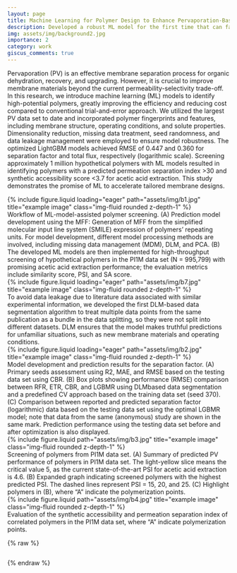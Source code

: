 ```yaml
---
layout: page
title: Machine Learning for Polymer Design to Enhance Pervaporation-Based Organic Recovery
description: Developed a robust ML model for the first time that can facilitate the screening of polymers for PV membranes.
img: assets/img/background2.jpg
importance: 2
category: work
giscus_comments: true
---
```


Pervaporation (PV) is an effective membrane separation process for organic dehydration, recovery, and upgrading. However, it is crucial to improve membrane materials beyond the current permeability-selectivity trade-off. In this research, we introduce machine learning (ML) models to identify high-potential polymers, greatly improving the efficiency and reducing cost compared to conventional trial-and-error approach. We utilized the largest PV data set to date and incorporated polymer fingerprints and features, including membrane structure, operating conditions, and solute properties. Dimensionality reduction, missing data treatment, seed randomness, and data leakage management were employed to ensure model robustness. The optimized LightGBM models achieved RMSE of 0.447 and 0.360 for separation factor and total flux, respectively (logarithmic scale). Screening approximately 1 million hypothetical polymers with ML models resulted in identifying polymers with a predicted permeation separation index >30 and synthetic accessibility score <3.7 for acetic acid extraction. This study demonstrates the promise of ML to accelerate tailored membrane designs.


<div class="row">
    <div class="col-sm mt-3 mt-md-0">
        {% include figure.liquid loading="eager" path="assets/img/b1.jpg" title="example image" class="img-fluid rounded z-depth-1" %}
    </div>
</div>
<div class="caption">
    Workflow of ML-model-assisted polymer screening. (A) Prediction model development using the MFF: Generation of MFF from the simplified molecular input line system (SMILE) expression of polymers’ repeating units. For model development, different model processing methods are involved, including missing data management (MDM), DLM, and PCA. (B) The developed ML models are then implemented for high-throughput screening of hypothetical polymers in the PI1M data set (N = 995,799) with promising acetic acid extraction performance; the evaluation metrics include similarity score, PSI, and SA score.
</div>

<div class="row">
    <div class="col-sm mt-3 mt-md-0">
        {% include figure.liquid loading="eager" path="assets/img/b7.jpg" title="example image" class="img-fluid rounded z-depth-1" %}
    </div>
</div>
<div class="caption">
    To avoid data leakage due to literature data associated with similar experimental information, we developed the first DLM-based data segmentation algorithm to treat multiple data points from the same publication as a bundle in the data splitting, so they were not split into different datasets. DLM ensures that the model makes truthful predictions for unfamiliar situations, such as new membrane materials and operating conditions.
</div>

<div class="row">
    <div class="col-sm mt-3 mt-md-0">
        {% include figure.liquid loading="eager" path="assets/img/b2.jpg" title="example image" class="img-fluid rounded z-depth-1" %}
    </div>
</div>
<div class="caption">
    Model development and prediction results for the separation factor. (A) Primary seeds assessment using R2, MAE, and RMSE based on the testing data set using CBR. (B) Box plots showing performance (RMSE) comparison between RFR, ETR, CBR, and LGBMR using DLMbased data segmentation and a predefined CV approach based on the training data set (seed 370). (C) Comparison between reported and predicted separation factor (logarithmic) data based on the testing data set using the optimal LGBMR model; note that data from the same (anonymous) study are shown in the same mark. Prediction performance using the testing data set before and after optimization is also displayed.
</div>


<div class="row justify-content-sm-center">
    <div class="col-sm-8 mt-3 mt-md-0">
        {% include figure.liquid path="assets/img/b3.jpg" title="example image" class="img-fluid rounded z-depth-1" %}
    </div>
</div>
<div class="caption">
    Screening of polymers from PI1M data set. (A) Summary of predicted PV performance of polymers in PI1M data set. The light-yellow slice means the critical value 5, as the current state-of-the-art PSI for acetic acid extraction is 4.6. (B) Expanded graph indicating screened polymers with the highest predicted PSI. The dashed lines represent PSI = 15, 20, and 25. (C) Highlight polymers in (B), where “A” indicate the polymerization points.
</div>

<div class="row justify-content-sm-center">
    <div class="col-sm-8 mt-3 mt-md-0">
        {% include figure.liquid path="assets/img/b4.jpg" title="example image" class="img-fluid rounded z-depth-1" %}
    </div>
</div>
<div class="caption">
    Evaluation of the synthetic accessibility and permeation separation index of correlated polymers in the PI1M data set, where “A” indicate polymerization points.
</div>

{% raw %}

```html

```

{% endraw %}
